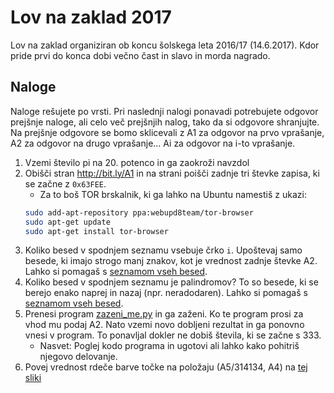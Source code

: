 # Lov na zaklad 2017

Lov na zaklad organiziran ob koncu šolskega leta 2016/17 (14.6.2017). Kdor pride
prvi do konca dobi večno čast in slavo in morda nagrado.

## Naloge

Naloge rešujete po vrsti. Pri naslednji nalogi ponavadi potrebujete odgovor
prejšnje naloge, ali celo več prejšnjih nalog, tako da si odgovore shranjujte.
Na prejšnje odgovore se bomo sklicevali z A1 za odgovor na prvo vprašanje, A2 za
odgovor na drugo vprašanje... Ai za odgovor na i-to vprašanje.

1. Vzemi število pi na 20. potenco in ga zaokroži navzdol
1. Obišči stran http://bit.ly/A1 in na strani poišči zadnje tri števke zapisa,
ki se začne z `0x63FEE`.
    * Za to boš TOR brskalnik, ki ga lahko na Ubuntu namestiš z ukazi:
    ```bash
    sudo add-apt-repository ppa:webupd8team/tor-browser
    sudo apt-get update
    sudo apt-get install tor-browser
    ```
1. Koliko besed v spodnjem seznamu vsebuje črko `i`. Upoštevaj samo besede, ki imajo strogo
manj znakov, kot je vrednost zadnje števke A2. Lahko si pomagaš s [seznamom vseh
besed](https://raw.githubusercontent.com/KrozekGimVic/2017-lov-na-zaklad/master/besede_sskj.txt).
1. Koliko besed v spodnjem seznamu je palindromov? To so besede, ki se berejo enako naprej
in nazaj (npr. neradodaren). Lahko si pomagaš s [seznamom vseh
besed](https://raw.githubusercontent.com/KrozekGimVic/2017-lov-na-zaklad/master/besede_sskj.txt).
1. Prenesi program [zazeni_me.py](https://raw.githubusercontent.com/KrozekGimVic/2017-lov-na-zaklad/master/zazeni_me.py)
in ga zaženi. Ko te program prosi za vhod mu podaj A2. Nato vzemi novo dobljeni
rezultat in ga ponovno vnesi v program. To ponavljal dokler ne dobiš števila, ki
se začne s 333.
    * Nasvet: Poglej kodo
    programa in ugotovi ali lahko kako pohitriš njegovo delovanje.
1. Povej vrednost rdeče barve točke na položaju (A5/314134, A4) na
[tej sliki](https://raw.githubusercontent.com/KrozekGimVic/2017-lov-na-zaklad/master/barve.png)


